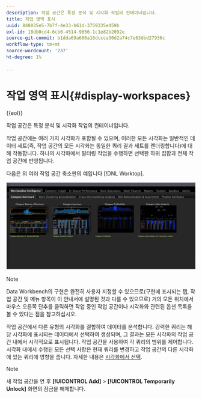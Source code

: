 ```yaml
---
description: 작업 공간은 특정 분석 및 시각화 작업의 컨테이너입니다.
title: 작업 영역 표시
uuid: 848035e5-7b7f-4e33-b61d-3759335e459b
exl-id: 18db0cd4-6cb0-4514-9056-1c1e82b2092e
source-git-commit: b1dda69a606a16dccca30d2a74c7e63dbd27936c
workflow-type: tm+mt
source-wordcount: '237'
ht-degree: 1%

---
```


# 작업 영역 표시{#display-workspaces}

{{eol}}

작업 공간은 특정 분석 및 시각화 작업의 컨테이너입니다.

작업 공간에는 여러 가지 시각화가 포함될 수 있으며, 이러한 모든 시각화는 일반적인 데이터 세트(즉, 작업 공간의 모든 시각화는 동일한 쿼리 결과 세트를 렌더링합니다)에 대해 작동합니다. 하나의 시각화에서 필터링 작업을 수행하면 선택한 하위 집합과 전체 작업 공간에 반영됩니다.

다음은 의 여러 작업 공간 축소판의 예입니다 [!DNL Worktop].

![](assets/client-wksp.png)

>[!NOTE]
>
>Data Workbench의 구현은 완전히 사용자 지정할 수 있으므로(구현에 표시되는 탭, 작업 공간 및 메뉴 항목이 이 안내서에 설명된 것과 다를 수 있으므로) 거의 모든 위치에서 마우스 오른쪽 단추를 클릭하면 작업 중인 작업 공간이나 시각화와 관련된 옵션 목록을 볼 수 있다는 점을 참고하십시오.

작업 공간에서 다른 유형의 시각화를 결합하여 데이터를 분석합니다. 강력한 쿼리는 해당 시각화에 표시되는 데이터에서 선택하여 생성되며, 그 결과는 모든 시각화의 작업 공간 내에서 시각적으로 표시됩니다. 작업 공간을 사용하여 각 쿼리의 범위를 제어합니다. 시각화 내에서 수행된 모든 선택 사항은 현재 쿼리를 변경하고 작업 공간의 다른 시각화에 있는 쿼리에 영향을 줍니다. 자세한 내용은 [시각화에서 선택](../../../home/c-get-started/c-vis/c-sel-vis/c-sel-vis.md#concept-012870ec22c7476e9afbf3b8b2515746).

>[!NOTE]
>
>새 작업 공간을 연 후 **[!UICONTROL Add]** > **[!UICONTROL Temporarily Unlock]** 화면의 잠금을 해제합니다.
